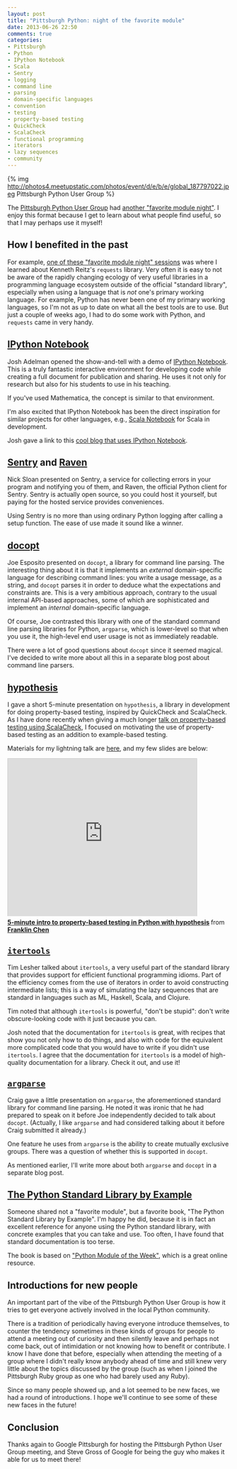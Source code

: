 ```yaml
---
layout: post
title: "Pittsburgh Python: night of the favorite module"
date: 2013-06-26 22:50
comments: true
categories: 
- Pittsburgh
- Python
- IPython Notebook
- Scala
- Sentry
- logging
- command line
- parsing
- domain-specific languages
- convention
- testing
- property-based testing
- QuickCheck
- ScalaCheck
- functional programming
- iterators
- lazy sequences
- community
---
```

{% img http://photos4.meetupstatic.com/photos/event/d/e/b/e/global_187797022.jpeg Pittsburgh Python User Group %}

The [Pittsburgh Python User Group](http://www.meetup.com/pghpython/) had [another "favorite module night"](http://www.meetup.com/pghpython/events/120442102). I enjoy this format because I get to learn about what people find useful, so that I may perhaps use it myself!

## How I benefited in the past

For example, [one of these "favorite module night" sessions](http://franklinchen.com/blog/2012/08/23/pittsburgh-python-meetup-i-gave-my-first-lightning-talk-ever-the-topic-was-scons/) was where I learned about Kenneth Reitz's `requests` library. Very often it is easy to not be aware of the rapidly changing ecology of very useful libraries in a programming language ecosystem outside of the official "standard library", especially when using a language that is *not* one's primary working language. For example, Python has never been one of my primary working languages, so I'm not as up to date on what all the best tools are to use. But just a couple of weeks ago, I had to do some work with Python, and `requests` came in very handy.

## [IPython Notebook](http://ipython.org/notebook.html)

Josh Adelman opened the show-and-tell with a demo of [IPython Notebook](http://ipython.org/notebook.html). This is a truly fantastic interactive environment for developing code while creating a full document for publication and sharing. He uses it not only for research but also for his students to use in his teaching.

If you've used Mathematica, the concept is similar to that environment.

I'm also excited that IPython Notebook has been the direct inspiration for similar projects for other languages, e.g., [Scala Notebook](https://github.com/Bridgewater/scala-notebook) for Scala in development.

Josh gave a link to this [cool blog that uses IPython Notebook](http://jakevdp.github.io/).

## [Sentry](https://getsentry.com/welcome/) and [Raven](http://raven.readthedocs.org/en/latest/)

Nick Sloan presented on Sentry, a service for collecting errors in your program and notifying you of them, and Raven, the official Python client for Sentry. Sentry is actually open source, so you could host it yourself, but paying for the hosted service provides conveniences.

Using Sentry is no more than using ordinary Python logging after calling a setup function. The ease of use made it sound like a winner.

## [docopt](http://docopt.org/)

Joe Esposito presented on `docopt`, a library for command line parsing. The interesting thing about it is that it implements an *external* domain-specific language for describing command lines: you write a usage message, as a string, and `docopt` parses it in order to deduce what the expectations and constraints are. This is a very ambitious approach, contrary to the usual internal API-based approaches, some of which are sophisticated and implement an *internal* domain-specific language.

Of course, Joe contrasted this library with one of the standard command line parsing libraries for Python, `argparse`, which is lower-level so that when you use it, the high-level end user usage is not as immediately readable.

There were a lot of good questions about `docopt` since it seemed magical. I've decided to write more about all this in a separate blog post about command line parsers.

## [hypothesis](https://pypi.python.org/pypi/hypothesis)

I gave a short 5-minute presentation on `hypothesis`, a library in development for doing property-based testing, inspired by QuickCheck and ScalaCheck. As I have done recently when giving a much longer [talk on property-based testing using ScalaCheck](http://franklinchen.com/blog/2013/04/11/my-pittsburgh-scala-meetup-talk-on-property-based-testing-using-scalacheck/), I focused on motivating the use of property-based testing as an addition to example-based testing.

Materials for my lightning talk are [here](https://github.com/franklinchen/lightning-talk-on-hypothesis), and my few slides are below:

<iframe src="http://www.slideshare.net/slideshow/embed_code/23548866" width="427" height="356" frameborder="0" marginwidth="0" marginheight="0" scrolling="no" style="border:1px solid #CCC;border-width:1px 1px 0;margin-bottom:5px" allowfullscreen webkitallowfullscreen mozallowfullscreen> </iframe> <div style="margin-bottom:5px"> <strong> <a href="http://www.slideshare.net/FranklinChen/handout-23548866" title="5-minute intro to property-based testing in Python with hypothesis" target="_blank">5-minute intro to property-based testing in Python with hypothesis</a> </strong> from <strong><a href="http://www.slideshare.net/FranklinChen" target="_blank">Franklin Chen</a></strong> </div>

## [`itertools`](http://docs.python.org/2/library/itertools.html)

Tim Lesher talked about `itertools`, a very useful part of the standard library that provides support for efficient functional programming idioms. Part of the efficiency comes from the use of iterators in order to avoid constructing intermediate lists; this is a way of simulating the lazy sequences that are standard in languages such as ML, Haskell, Scala, and Clojure.

Tim noted that although `itertools` is powerful, "don't be stupid": don't write obscure-looking code with it just because you can.

Josh noted that the documentation for `itertools` is great, with recipes that show you not only how to do things, and also with code for the equivalent more complicated code that you would have to write if you didn't use `itertools`. I agree that the documentation for `itertools` is a model of high-quality documentation for a library. Check it out, and use it!

## [`argparse`](http://docs.python.org/dev/library/argparse.html)

Craig gave a little presentation on `argparse`, the aforementioned standard library for command line parsing. He noted it was ironic that he had prepared to speak on it before Joe independently decided to talk about `docopt`. (Actually, I like `argparse` and had considered talking about it before Craig submitted it already.)

One feature he uses from `argparse` is the ability to create mutually exclusive groups. There was a question of whether this is supported in `docopt`.

As mentioned earlier, I'll write more about both `argparse` and `docopt` in a separate blog post.

## [The Python Standard Library by Example](http://doughellmann.com/python-standard-library-by-example)

Someone shared not a "favorite module", but a favorite book, "The Python Standard Library by Example". I'm happy he did, because it is in fact an excellent reference for anyone using the Python standard library, with concrete examples that you can take and use. Too often, I have found that standard documentation is too terse.

The book is based on ["Python Module of the Week"](http://pymotw.com/2/), which is a great online resource.

## Introductions for new people

An important part of the vibe of the Pittsburgh Python User Group is how it tries to get everyone actively involved in the local Python community.

There is a tradition of periodically having everyone introduce themselves, to counter the tendency sometimes in these kinds of groups for people to attend a meeting out of curiosity and then silently leave and perhaps not come back, out of intimidation or not knowing how to benefit or contribute. I know I have done that before, especially when attending the meeting of a group where I didn't really know anybody ahead of time and still knew very little about the topics discussed by the group (such as when I joined the Pittsburgh Ruby group as one who had barely used any Ruby).

Since so many people showed up, and a lot seemed to be new faces, we had a round of introductions. I hope we'll continue to see some of these new faces in the future!

## Conclusion

Thanks again to Google Pittsburgh for hosting the Pittsburgh Python User Group meeting, and Steve Gross of Google for being the guy who makes it able for us to meet there!
